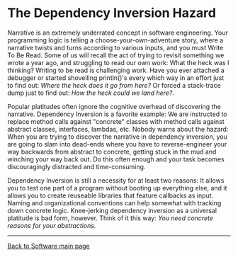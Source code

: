 # The Dependency Inversion Hazard

Narrative is an extremely underrated concept in software engineering. Your programming logic is telling a choose-your-own-adventure story, where a narrative twists and turns according to various inputs, and you must Write To Be Read. Some of us will recall the act of trying to revisit something we wrote a year ago, and struggling to read our own work: What the heck was I thinking? Writing to be read is challenging work. Have you ever attached a debugger or started shovelling println()'s every which way in an effort just to find out: *Where the heck does it go from here?* Or forced a stack-trace dump just to find out: *How the heck could we land here?*.

Popular platitudes often ignore the cognitive overhead of discovering the narrative. Dependency Inversion is a favorite example: We are instructed to replace method calls against "concrete" classes with method calls against abstract classes, interfaces, lambdas, etc. Nobody warns about the hazard: When you are trying to discover the narrative in dependency inversion, you are going to slam into dead-ends where you have to reverse-engineer your way backwards from abstract to concrete, getting stuck in the mud and winching your way back out. Do this often enough and your task becomes discouragingly distracted and time-consuming.

Dependency Inversion is still a necessity for at least two reasons: It allows you to test one part of a program without booting up everything else, and it allows you to create reuseable libraries that feature callbacks as input. Naming and organizational conventions can help somewhat with tracking down concrete logic. Knee-jerking dependency inversion as a universal platitude is bad form, however. Think of it this way: *You need concrete reasons for your abstractions.*

----

[Back to Software main page](./README.md)
